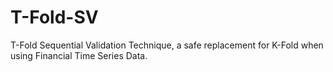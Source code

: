 # T-Fold-SV
T-Fold Sequential Validation Technique, a safe replacement for K-Fold when using Financial Time Series Data.
